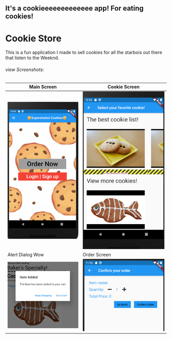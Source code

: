 ## It's a cookieeeeeeeeeeeee app! For eating cookies!
# Cookie Store
This is a fun application I made to sell cookies for all the starbois out there that listen to the Weeknd.

###### view Screenshots:



Main Screen| Cookie Screen
------------ | -------------
<img src="https://raw.githubusercontent.com/antran1111/NinjaCV/master/images/cookie/main%20screen.PNG" width="300"> | <img src="https://raw.githubusercontent.com/antran1111/NinjaCV/master/images/cookie/item%20screen.PNG" width="300">
Alert Dialog Wow| Order Screen
<img src="https://github.com/antran1111/NinjaCV/blob/master/images/cookie/itemscreen%20-%20alert%20dialog.PNG" width="300"> | <img src="https://raw.githubusercontent.com/antran1111/NinjaCV/master/images/cookie/confirm%20order%20screen.PNG" width="350">

